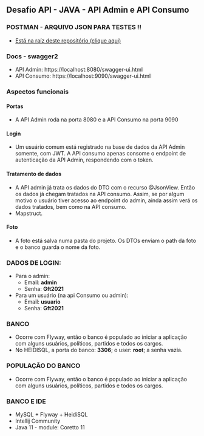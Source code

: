 ## Desafio API - JAVA - API Admin e API Consumo
 

###  POSTMAN - ARQUIVO JSON PARA TESTES !!
  + [Está na raíz deste repositório (clique aqui)](APIS.postman_collection.json)

###  Docs - swagger2
  + API Admin: https://localhost:8080/swagger-ui.html
  + API Consumo: https://localhost:9090/swagger-ui.html

### Aspectos funcionais

#### Portas
  + A API Admin roda na porta 8080 e a API Consumo na porta 9090

#### Login
  + Um usuário comum está registrado na base de dados da API Admin somente, com JWT. A API consumo apenas consome o endpoint de autenticação da API Admin, respondendo com o token.

#### Tratamento de dados
  + A API admin já trata os dados do DTO com o recurso @JsonView. Então os dados já chegam tratados na API consumo. Assim, se por algum motivo o usuário tiver acesso ao endpoint do admin, ainda assim verá os dados tratados, bem como na API consumo.
  + Mapstruct.

#### Foto
  + A foto está salva numa pasta do projeto. Os DTOs enviam o path da foto e o banco guarda o nome da foto.


###  DADOS DE LOGIN:
+ Para o admin:
  + Email: **admin**
  + Senha: **Gft2021**
+ Para um usuário (na api Consumo ou admin):
  + Email: **usuario**
  + Senha: **Gft2021**
  
###  BANCO
+ Ocorre com Flyway, então o banco é populado ao iniciar a aplicação com alguns usuários, políticos, partidos e todos os cargos.
+ No HEIDISQL, a porta do banco: **3306**; o user: **root**; a senha vazia.

###  POPULAÇÃO DO BANCO
+ Ocorre com Flyway, então o banco é populado ao iniciar a aplicação com alguns usuários, políticos, partidos e todos os cargos.


###  BANCO E IDE
+ MySQL + Flyway + HeidiSQL
+ Intellij Community
+ Java 11 -  module: Coretto 11
